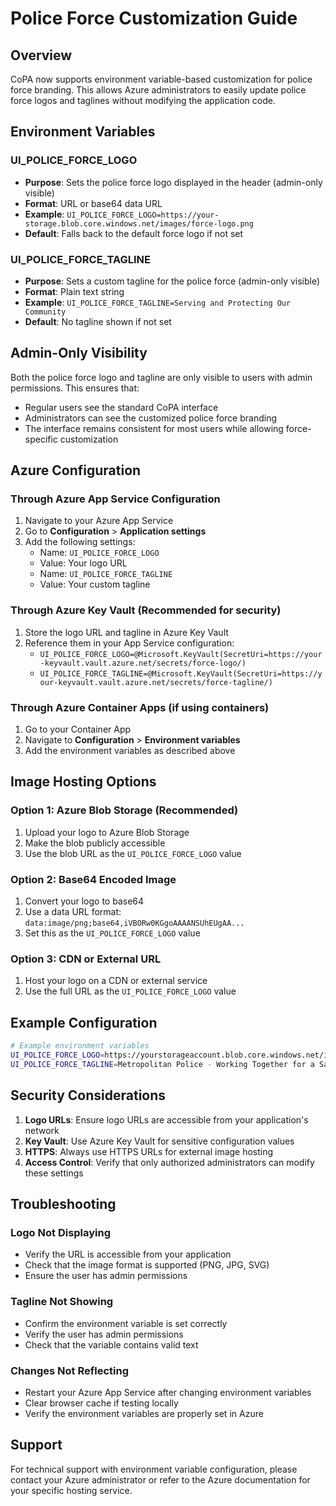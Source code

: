 # Police Force Customization Guide

## Overview
CoPA now supports environment variable-based customization for police force branding. This allows Azure administrators to easily update police force logos and taglines without modifying the application code.

## Environment Variables

### UI_POLICE_FORCE_LOGO
- **Purpose**: Sets the police force logo displayed in the header (admin-only visible)
- **Format**: URL or base64 data URL
- **Example**: `UI_POLICE_FORCE_LOGO=https://your-storage.blob.core.windows.net/images/force-logo.png`
- **Default**: Falls back to the default force logo if not set

### UI_POLICE_FORCE_TAGLINE
- **Purpose**: Sets a custom tagline for the police force (admin-only visible)
- **Format**: Plain text string
- **Example**: `UI_POLICE_FORCE_TAGLINE=Serving and Protecting Our Community`
- **Default**: No tagline shown if not set

## Admin-Only Visibility
Both the police force logo and tagline are only visible to users with admin permissions. This ensures that:
- Regular users see the standard CoPA interface
- Administrators can see the customized police force branding
- The interface remains consistent for most users while allowing force-specific customization

## Azure Configuration

### Through Azure App Service Configuration
1. Navigate to your Azure App Service
2. Go to **Configuration** > **Application settings**
3. Add the following settings:
   - Name: `UI_POLICE_FORCE_LOGO`
   - Value: Your logo URL
   - Name: `UI_POLICE_FORCE_TAGLINE`
   - Value: Your custom tagline

### Through Azure Key Vault (Recommended for security)
1. Store the logo URL and tagline in Azure Key Vault
2. Reference them in your App Service configuration:
   - `UI_POLICE_FORCE_LOGO=@Microsoft.KeyVault(SecretUri=https://your-keyvault.vault.azure.net/secrets/force-logo/)`
   - `UI_POLICE_FORCE_TAGLINE=@Microsoft.KeyVault(SecretUri=https://your-keyvault.vault.azure.net/secrets/force-tagline/)`

### Through Azure Container Apps (if using containers)
1. Go to your Container App
2. Navigate to **Configuration** > **Environment variables**
3. Add the environment variables as described above

## Image Hosting Options

### Option 1: Azure Blob Storage (Recommended)
1. Upload your logo to Azure Blob Storage
2. Make the blob publicly accessible
3. Use the blob URL as the `UI_POLICE_FORCE_LOGO` value

### Option 2: Base64 Encoded Image
1. Convert your logo to base64
2. Use a data URL format: `data:image/png;base64,iVBORw0KGgoAAAANSUhEUgAA...`
3. Set this as the `UI_POLICE_FORCE_LOGO` value

### Option 3: CDN or External URL
1. Host your logo on a CDN or external service
2. Use the full URL as the `UI_POLICE_FORCE_LOGO` value

## Example Configuration

```bash
# Example environment variables
UI_POLICE_FORCE_LOGO=https://yourstorageaccount.blob.core.windows.net/images/police-logo.png
UI_POLICE_FORCE_TAGLINE=Metropolitan Police - Working Together for a Safer London
```

## Security Considerations

1. **Logo URLs**: Ensure logo URLs are accessible from your application's network
2. **Key Vault**: Use Azure Key Vault for sensitive configuration values
3. **HTTPS**: Always use HTTPS URLs for external image hosting
4. **Access Control**: Verify that only authorized administrators can modify these settings

## Troubleshooting

### Logo Not Displaying
- Verify the URL is accessible from your application
- Check that the image format is supported (PNG, JPG, SVG)
- Ensure the user has admin permissions

### Tagline Not Showing
- Confirm the environment variable is set correctly
- Verify the user has admin permissions
- Check that the variable contains valid text

### Changes Not Reflecting
- Restart your Azure App Service after changing environment variables
- Clear browser cache if testing locally
- Verify the environment variables are properly set in Azure

## Support

For technical support with environment variable configuration, please contact your Azure administrator or refer to the Azure documentation for your specific hosting service.
